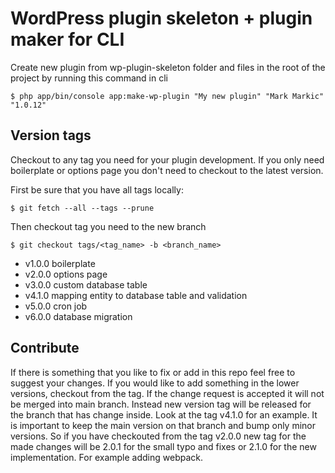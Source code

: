 # WordPress plugin skeleton + plugin maker for CLI
Create new plugin from wp-plugin-skeleton folder and files in the root of the project by running this command in cli
    
    $ php app/bin/console app:make-wp-plugin "My new plugin" "Mark Markic" "1.0.12"

## Version tags
Checkout to any tag you need for your plugin development. 
If you only need boilerplate or options page you don't need to checkout to the latest version.

First be sure that you have all tags locally:
    
    $ git fetch --all --tags --prune

Then checkout tag you need to the new branch

    $ git checkout tags/<tag_name> -b <branch_name>

* v1.0.0 boilerplate 
* v2.0.0 options page 
* v3.0.0 custom database table 
* v4.1.0 mapping entity to database table and validation
* v5.0.0 cron job
* v6.0.0 database migration

## Contribute
If there is something that you like to fix or add in this repo feel free to suggest your changes. 
If you would like to add something in the lower versions, checkout from the tag.
If the change request is accepted it will not be merged into main branch.
Instead new version tag will be released for the branch that has change inside. 
Look at the tag v4.1.0 for an example.
It is important to keep the main version on that branch and bump only minor versions.
So if you have checkouted from the tag v2.0.0 new tag for the made changes will be 2.0.1 for the small typo and fixes or 2.1.0 for the new implementation. For example adding webpack.